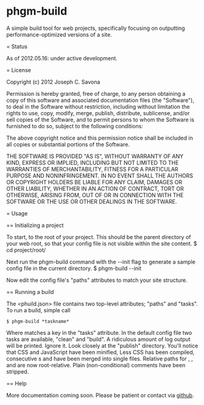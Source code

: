phgm-build
==========

A simple build tool for web projects, specifically focusing on outputting performance-optimized versions of a site.

= Status

As of 2012.05.16: under active development.

= License

Copyright (c) 2012 Joseph C. Savona

Permission is hereby granted, free of charge, to any person obtaining a copy of this software and associated documentation files (the "Software"), to deal in the Software without restriction, including without limitation the rights to use, copy, modify, merge, publish, distribute, sublicense, and/or sell copies of the Software, and to permit persons to whom the Software is furnished to do so, subject to the following conditions:

The above copyright notice and this permission notice shall be included in all copies or substantial portions of the Software.

THE SOFTWARE IS PROVIDED "AS IS", WITHOUT WARRANTY OF ANY KIND, EXPRESS OR IMPLIED, INCLUDING BUT NOT LIMITED TO THE WARRANTIES OF MERCHANTABILITY, FITNESS FOR A PARTICULAR PURPOSE AND NONINFRINGEMENT. IN NO EVENT SHALL THE AUTHORS OR COPYRIGHT HOLDERS BE LIABLE FOR ANY CLAIM, DAMAGES OR OTHER LIABILITY, WHETHER IN AN ACTION OF CONTRACT, TORT OR OTHERWISE, ARISING FROM, OUT OF OR IN CONNECTION WITH THE SOFTWARE OR THE USE OR OTHER DEALINGS IN THE SOFTWARE.

= Usage

== Initializing a project

To start, <cd> to the root of your project. This should be the parent directory of your web root, so that your config file is not visible within the site content.
	$ cd project/root/

Next run the phgm-build command with the --init flag to generate a sample config file in the current directory.
	$ phgm-build --init

Now edit the config file's "paths" attributes to match your site structure.

== Running a build

The <phuild.json> file contains two top-level attributes; "paths" and "tasks". To run a build, simple call

	$ phgm-build *taskname*

Where <taskname> matches a key in the "tasks" attribute. In the default config file two tasks are available, "clean" and "build". A ridiculous amount of log output will be printed. Ignore it. Look closely at the "publish" directory. You'll notice that CSS and JavaScript have been minified, Less CSS has been compiled, consecutive <link>s and <scripts> have been merged into single files. Relative paths for <links>, <scripts>, and <images> are now root-relative. Plain (non-conditional) comments have been stripped.

== Help

More documentation coming soon. Please be patient or contact via [github](https://github.com/phonogram-joe/phgm-build/issues).
